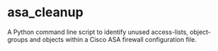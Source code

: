 # asa_cleanup
A Python command line script to identify unused access-lists, object-groups and objects within a Cisco ASA firewall configuration file.
